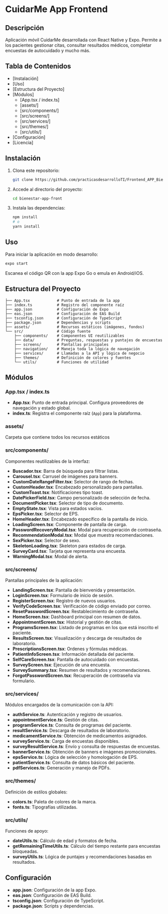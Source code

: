 # CuidarMe App Frontend

## Descripción

Aplicación móvil CuidarMe desarrollada con React Native y Expo. Permite a los pacientes gestionar citas, consultar resultados médicos, completar encuestas de autocuidado y mucho más.

## Tabla de Contenidos

- [Instalación]
- [Uso]
- [Estructura del Proyecto]
- [Módulos]
  - [App.tsx / index.ts]
  - [assets/]
  - [src/components/]
  - [src/screens/]
  - [src/services/]
  - [src/themes/]
  - [src/utils/]
- [Configuración]
- [Licencia]

## Instalación

1. Clona este repositorio:
   ```bash
   git clone https://github.com/practicasdesarrolloTI/Frontend_APP_Bienestar.git
   ```
2. Accede al directorio del proyecto:
   ```bash
   cd bienestar-app-front
   ```
3. Instala las dependencias:
   ```bash
   npm install
   # o
   yarn install
   ```

## Uso

Para iniciar la aplicación en modo desarrollo:

```bash
expo start
```

Escanea el código QR con la app Expo Go o emula en Android/iOS.

## Estructura del Proyecto

```
├── App.tsx            # Punto de entrada de la app
├── index.ts           # Registro del componente raíz
├── app.json           # Configuración de Expo
├── eas.json           # Configuración de EAS Build
├── tsconfig.json      # Configuración de TypeScript
├── package.json       # Dependencias y scripts
├── assets/            # Recursos estáticos (imágenes, fondos)
└── src/               # Código fuente
    ├── components/    # Componentes UI reutilizables
    ├── data/          # Preguntas, respuestas y puntajes de encuestas
    ├── screens/       # Pantallas principales
    ├── navigation/    # Maneja toda la lógica de navegación
    ├── services/      # Llamadas a la API y lógica de negocio
    ├── themes/        # Definición de colores y fuentes
    └── utils/         # Funciones de utilidad
```

## Módulos

### App.tsx / index.ts

- **App.tsx**: Punto de entrada principal. Configura proveedores de navegación y estado global.
- **index.ts**: Registra el componente raíz (`App`) para la plataforma.

### assets/

Carpeta que contiene todos los recursos estáticos

### src/components/

Componentes reutilizables de la interfaz:

- **Buscador.tsx**: Barra de búsqueda para filtrar listas.
- **Carousel.tsx**: Carrusel de imágenes para banners.
- **CustomDateRangeFilter.tsx**: Selector de rango de fechas.
- **CustomHeader.tsx**: Encabezado personalizado para pantallas.
- **CustomToast.tsx**: Notificaciones tipo toast.
- **DatePickerField.tsx**: Campo personalizado de selección de fecha.
- **DocumentPicker.tsx**: Selector de tipo de documento.
- **EmptyState.tsx**: Vista para estados vacíos.
- **EpsPicker.tsx**: Selector de EPS.
- **HomeHeader.tsx**: Encabezado específico de la pantalla de inicio.
- **LoadingScreen.tsx**: Componente de pantalla de carga.
- **PasswordRecoveryModal.tsx**: Modal para recuperación de contraseña.
- **RecommendationModal.tsx**: Modal que muestra recomendaciones.
- **SexPicker.tsx**: Selector de sexo.
- **SkeletonLoading.tsx**: Skeleton para estados de carga.
- **SurveyCard.tsx**: Tarjeta que representa una encuesta.
- **WarningModal.tsx**: Modal de alerta.

### src/screens/

Pantallas principales de la aplicación:

- **LandingScreen.tsx**: Pantalla de bienvenida y presentación.
- **LoginScreen.tsx**: Formulario de inicio de sesión.
- **RegisterScreen.tsx**: Registro de nuevos usuarios.
- **VerifyCodeScreen.tsx**: Verificación de código enviado por correo.
- **ResetPasswordScreen.tsx**: Restablecimiento de contraseña.
- **HomeScreen.tsx**: Dashboard principal con resumen de datos.
- **AppointmentScreen.tsx**: Historial y gestión de citas.
- **ProgramsScreen.tsx**: Listado de programas en los que está inscrito el paciente.
- **ResultsScreen.tsx**: Visualización y descarga de resultados de laboratorio.
- **PrescriptionsScreen.tsx**: Ordenes y fórmulas médicas.
- **PatientInfoScreen.tsx**: Información detallada del paciente.
- **SelfCareScreen.tsx**: Pantalla de autocuidado con encuestas.
- **SurveyScreen.tsx**: Ejecución de una encuesta.
- **SurveySummary.tsx**: Resumen de resultados y recomendaciones.
- **ForgotPasswordScreen.tsx**: Recuperación de contraseña via formulario.

### src/services/

Módulos encargados de la comunicación con la API:

- **authService.ts**: Autenticación y registro de usuarios.
- **appointmentService.ts**: Gestión de citas.
- **programService.ts**: Consulta de programas del paciente.
- **resultService.ts**: Descarga de resultados de laboratorio.
- **medicamentService.ts**: Obtención de medicamentos asignados.
- **surveyService.ts**: Carga de encuestas disponibles.
- **surveyResultService.ts**: Envío y consulta de respuestas de encuestas.
- **bannerService.ts**: Obtención de banners e imágenes promocionales.
- **epsService.ts**: Lógica de selección y homologación de EPS.
- **patientService.ts**: Consulta de datos básicos del paciente.
- **pdfServices.ts**: Generación y manejo de PDFs.

### src/themes/

Definición de estilos globales:

- **colors.ts**: Paleta de colores de la marca.
- **fonts.ts**: Tipografías utilizadas.

### src/utils/

Funciones de apoyo:

- **dateUtils.ts**: Cálculo de edad y formatos de fecha.
- **getRemainingTimeUtils.ts**: Cálculo del tiempo restante para encuestas bloqueadas.
- **surveyUtils.ts**: Lógica de puntajes y recomendaciones basadas en resultados.

## Configuración

- **app.json**: Configuración de la app Expo.
- **eas.json**: Configuración de EAS Build.
- **tsconfig.json**: Configuración de TypeScript.
- **package.json**: Scripts y dependencias.

